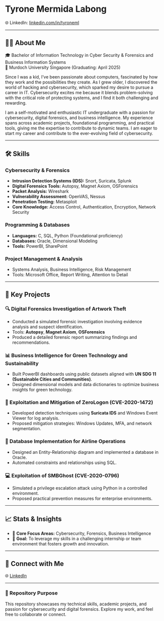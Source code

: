 # Tyrone Mermida Labong

🌐 LinkedIn: [linkedin.com/in/tyroneml](https://www.linkedin.com/in/tyroneml)  

---

## 👨‍💻 About Me

🎓 Bachelor of Information Technology in Cyber Security & Forensics and Business Information Systems  
📍 Murdoch University Singapore (Graduating: April 2025)

Since I was a kid, I’ve been passionate about computers, fascinated by how they work and the possibilities they create. As I grew older, I discovered the world of hacking and cybersecurity, which sparked my desire to pursue a career in IT. Cybersecurity excites me because it blends problem-solving with the critical role of protecting systems, and I find it both challenging and rewarding.

I am a self-motivated and enthusiastic IT undergraduate with a passion for cybersecurity, digital forensics, and business intelligence. My experience spans across academic projects, foundational programming, and practical tools, giving me the expertise to contribute to dynamic teams. I am eager to start my career and contribute to the ever-evolving field of cybersecurity.

---

## 🛠️ Skills

### **Cybersecurity & Forensics**
- **Intrusion Detection Systems (IDS):** Snort, Suricata, Splunk  
- **Digital Forensics Tools:** Autopsy, Magnet Axiom, OSForensics  
- **Packet Analysis:** Wireshark  
- **Vulnerability Assessment:** OpenVAS, Nessus  
- **Penetration Testing:** Metasploit  
- **Core Knowledge:** Access Control, Authentication, Encryption, Network Security  

### **Programming & Databases**
- **Languages:** C, SQL, Python (Foundational proficiency)  
- **Databases:** Oracle, Dimensional Modeling  
- **Tools:** PowerBI, SharePoint  

### **Project Management & Analysis**
- Systems Analysis, Business Intelligence, Risk Management  
- Tools: Microsoft Office, Report Writing, Attention to Detail  

---

## 📂 Key Projects

### **🔍 Digital Forensics Investigation of Artwork Theft**
- Conducted a simulated forensic investigation involving evidence analysis and suspect identification.
- Tools: **Autopsy**, **Magnet Axiom**, **OSForensics**  
- Produced a detailed forensic report summarizing findings and recommendations.

### **📊 Business Intelligence for Green Technology and Sustainability**
- Built PowerBI dashboards using public datasets aligned with **UN SDG 11 (Sustainable Cities and Communities)**.  
- Designed dimensional models and data dictionaries to optimize business insights for green technology.

### **🔐 Exploitation and Mitigation of ZeroLogon (CVE-2020-1472)**
- Developed detection techniques using **Suricata IDS** and Windows Event Viewer for log analysis.
- Proposed mitigation strategies: Windows Updates, MFA, and network segmentation.

### **🛫 Database Implementation for Airline Operations**
- Designed an Entity-Relationship diagram and implemented a database in Oracle.
- Automated constraints and relationships using SQL.

### **💻 Exploitation of SMBGhost (CVE-2020-0796)**
- Simulated a privilege escalation attack using Python in a controlled environment.
- Proposed practical prevention measures for enterprise environments.

---

## 📈 Stats & Insights
- 🔑 **Core Focus Areas:** Cybersecurity, Forensics, Business Intelligence  
- 🌟 **Goal:** To leverage my skills in a challenging internship or team environment that fosters growth and innovation.

---

## 🤝 Connect with Me
🌐 [LinkedIn](https://www.linkedin.com/in/tyroneml)  

---

### 👾 Repository Purpose
This repository showcases my technical skills, academic projects, and passion for cybersecurity and digital forensics. Explore my work, and feel free to collaborate or connect.


<!--
**tyroneml/tyroneml** is a ✨ _special_ ✨ repository because its `README.md` (this file) appears on your GitHub profile.

Here are some ideas to get you started:

- 🔭 I’m currently working on ...
- 🌱 I’m currently learning ...
- 👯 I’m looking to collaborate on ...
- 🤔 I’m looking for help with ...
- 💬 Ask me about ...
- 📫 How to reach me: ...
- 😄 Pronouns: ...
- ⚡ Fun fact: ...
-->
